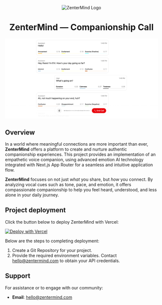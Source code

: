<div align="center">
  <img src="/zentermindlogo.png" alt="ZenterMind Logo" width="300">
  <h1>ZenterMind — Companionship Call</h1>
</div>

![preview.png](preview.png)

## Overview

In a world where meaningful connections are more important than ever, **ZenterMind** offers a platform to create and nurture authentic companionship experiences. This project provides an implementation of an empathetic voice companion, using advanced emotion AI technology integrated with Next.js App Router for a seamless and intuitive application flow.

**ZenterMind** focuses on not just *what* you share, but *how* you connect. By analyzing vocal cues such as tone, pace, and emotion, it offers compassionate companionship to help you feel heard, understood, and less alone in your daily journey.

## Project deployment

Click the button below to deploy ZenterMind with Vercel:

[![Deploy with Vercel](https://vercel.com/button)](https://vercel.com/new/clone?repository-url=https%3A%2F%2Fgithub.com%2Fcadavidf%2Fzentermind-talk&env=HUME_API_KEY,HUME_SECRET_KEY)

Below are the steps to completing deployment:

1. Create a Git Repository for your project.
2. Provide the required environment variables. Contact [hello@zentermind.com](mailto:hello@zentermind.com) to obtain your API credentials.

## Support

For assistance or to engage with our community:

- **Email**: [hello@zentermind.com](mailto:hello@zentermind.com)
